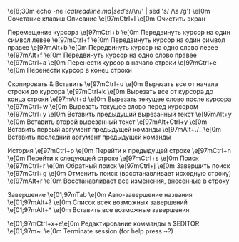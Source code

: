 \e[8;30m	echo -ne $(cat readline.md | sed  's/$/\\n/' | sed 's/ /\\a /g')	\e[0m
Сочетание клавиш 	Описание
\e[97mCtrl+l \e[0m	Очистить экран

Перемещение курсора
\e[97mCtrl+b \e[0m	Передвинуть курсор на один символ левее
\e[97mCtrl+f \e[0m	Передвинуть курсор на один символ правее
\e[97mAlt+b  \e[0m	Передвинуть курсор на одно слово левее
\e[97mAlt+f  \e[0m	Передвинуть курсор на одно слово правее
\e[97mCtrl+a \e[0m	Перенести курсор в начало строки
\e[97mCtrl+e \e[0m	Перенести курсор в конец строки

Скопировать & Вставить
\e[97mCtrl+u \e[0m	Вырезать все от начала строки до курсора
\e[97mCtrl+k \e[0m	Вырезать все от курсора до конца строки
\e[97mAlt+d  \e[0m	Вырезать текущее слово после курсора
\e[97mCtrl+w \e[0m	Вырезать текущее слово перед курсором
\e[97mCtrl+y \e[0m	Вставить предыдущий вырезанный текст
\e[97mAlt+y  \e[0m	Вставить второй вырезанный текст
\e[97mAlt+Ctrl+y \e[0m	Вставить первый аргумент предыдущей команды
\e[97mAlt+./_    \e[0m	Вставить последний аргумент предыдущей команды

История
\e[97mCtrl+p \e[0m	Перейти к предыдущей строке
\e[97mCtrl+n \e[0m	Перейти к следующей строке
\e[97mCtrl+s \e[0m	Поиск
\e[97mCtrl+r \e[0m	Обратный поиск
\e[97mCtrl+j \e[0m	Завершить поиск
\e[97mCtrl+g \e[0m	Отменить поиск (восстанавливает исходную строку)
\e[97mAlt+r  \e[0m	Восстанавливает все изменения, внесенные в строку

Завершение
\e[01;97mTab   \e[0m	Авто-завершение названия
\e[01;97mAlt+? \e[0m	Список всех возможных завершений
\e[01;97mAlt+* \e[0m	Вставить все возможные завершения 

\e[01;97mCtrl+x+e\e[0m	Редактирование комманды в $EDITOR 
\e[01;97m~.      \e[0m	Terminate session (for help press ~?) 
